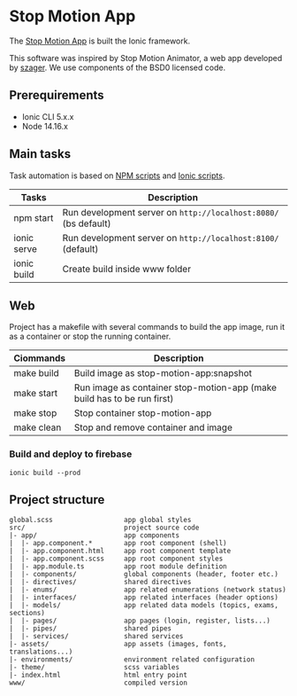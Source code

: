 # Stop Motion App

The [Stop Motion App](https://kits.blog/) is built the Ionic framework.

This software was inspired by Stop Motion Animator, a web app developed by [szager](https://github.com/szager/stop-motion). We use components of the BSD0 licensed code.

## Prerequirements

- Ionic CLI 5.x.x
- Node 14.16.x

## Main tasks

Task automation is based on [NPM scripts](https://docs.npmjs.com/misc/scripts) and [Ionic scripts](https://ionicframework.com/docs/cli/).

Tasks                               | Description
------------------------------------|---------------------------------------------------------------------------------------
npm start                           | Run development server on `http://localhost:8080/` (bs default)
ionic serve                         | Run development server on `http://localhost:8100/` (default)
ionic build                         | Create build inside www folder

## Web

Project has a makefile with several commands to build the app image, run it as a container or stop the running container.

Ciommands                           | Description
------------------------------------|---------------------------------------------------------------------------------------
make build                          | Build image as stop-motion-app:snapshot
make start                          | Run image as container stop-motion-app (make build has to be run first)
make stop                           | Stop container stop-motion-app
make clean                          | Stop and remove container and image

### Build and deploy to firebase

``ionic build --prod``

## Project structure

```
global.scss                  app global styles
src/                         project source code
|- app/                      app components
|  |- app.component.*        app root component (shell)
|  |- app.component.html     app root component template
|  |- app.component.scss     app root component styles
|  |- app.module.ts          app root module definition
|  |- components/            global components (header, footer etc.)
|  |- directives/            shared directives
|  |- enums/                 app related enumerations (network status)
|  |- interfaces/            app related interfaces (header options)
|  |- models/                app related data models (topics, exams, sections)
|  |- pages/                 app pages (login, register, lists...)
|  |- pipes/                 shared pipes
|  |- services/              shared services
|- assets/                   app assets (images, fonts, translations...)
|- environments/             environment related configuration
|- theme/                    scss variables
|- index.html                html entry point
www/                         compiled version
```
